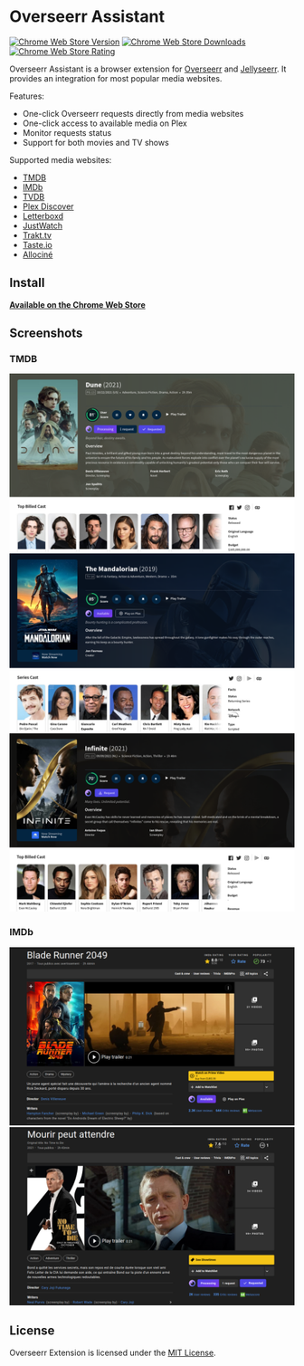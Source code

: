 # Overseerr Assistant

[![Chrome Web Store Version](https://img.shields.io/chrome-web-store/v/hopnjiadheaagfhpipecoamoegijhnij.svg?style=flat-square)](https://chrome.google.com/webstore/detail/hopnjiadheaagfhpipecoamoegijhnij)
[![Chrome Web Store Downloads](https://img.shields.io/chrome-web-store/d/hopnjiadheaagfhpipecoamoegijhnij.svg?style=flat-square)](https://chrome.google.com/webstore/detail/hopnjiadheaagfhpipecoamoegijhnij/reviews)
[![Chrome Web Store Rating](https://img.shields.io/chrome-web-store/stars/hopnjiadheaagfhpipecoamoegijhnij.svg?style=flat-square)](https://chrome.google.com/webstore/detail/hopnjiadheaagfhpipecoamoegijhnij/reviews)

Overseerr Assistant is a browser extension for [Overseerr](https://github.com/sct/overseerr) and [Jellyseerr](https://github.com/Fallenbagel/jellyseerr). It provides an integration for most popular media websites.

Features:
- One-click Overseerr requests directly from media websites
- One-click access to available media on Plex
- Monitor requests status
- Support for both movies and TV shows

Supported media websites:
- [TMDB](https://www.themoviedb.org/)
- [IMDb](https://www.imdb.com/)
- [TVDB](https://thetvdb.com/)
- [Plex Discover](https://app.plex.tv/desktop/#!/media/tv.plex.provider.discover?source=home)
- [Letterboxd](https://letterboxd.com/)
- [JustWatch](https://www.justwatch.com/)
- [Trakt.tv](https://trakt.tv/)
- [Taste.io](https://www.taste.io/)
- [Allociné](https://www.allocine.fr/)

## Install

**[Available on the Chrome Web Store](https://chrome.google.com/webstore/detail/hopnjiadheaagfhpipecoamoegijhnij)**  

## Screenshots

### TMDB
![Screenshot-1](images/screenshot-1.png)
![Screenshot-2](images/screenshot-2.png)
![Screenshot-3](images/screenshot-3.png)

### IMDb
![Screenshot-4](images/screenshot-4.png)
![Screenshot-5](images/screenshot-5.png)

## License

Overseerr Extension is licensed under the [MIT License](LICENSE).
